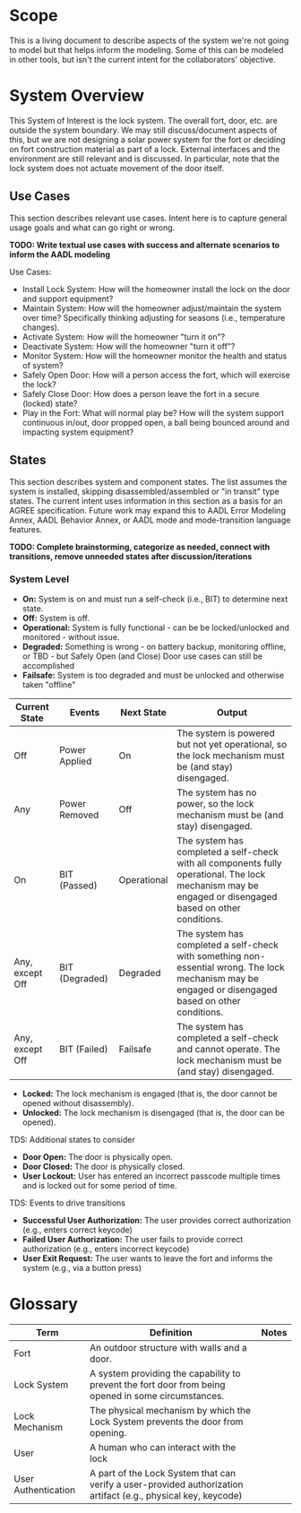 # Scope
This is a living document to describe aspects of the system we're not going to model but that helps inform the modeling. Some of this can be modeled in other tools, but isn't the current intent for the collaborators' objective.

# System Overview
This System of Interest is the lock system. The overall fort, door, etc. are outside the system boundary. We may still discuss/document aspects of this, but we are not designing a solar power system for the fort or deciding on fort construction material as part of a lock. External interfaces and the environment are still relevant and is discussed. In particular, note that the lock system does not actuate movement of the door itself.

## Use Cases
This section describes relevant use cases. Intent here is to capture general usage goals and what can go right or wrong.

**TODO: Write textual use cases with success and alternate scenarios to inform the AADL modeling**

Use Cases:
- Install Lock System: How will the homeowner install the lock on the door and support equipment?
- Maintain System: How will the homeowner adjust/maintain the system over time? Specifically thinking adjusting for seasons (i.e., temperature changes).
- Activate System: How will the homeowner "turn it on"?
- Deactivate System: How will the homeowner "turn it off"?
- Monitor System: How will the homeowner monitor the health and status of system?
- Safely Open Door: How will a person access the fort, which will exercise the lock?
- Safely Close Door: How does a person leave the fort in a secure (locked) state?
- Play in the Fort: What will normal play be? How will the system support continuous in/out, door propped open, a ball being bounced around and impacting system equipment?

## States
This section describes system and component states. The list assumes the system is installed, skipping disassembled/assembled or "in transit" type states. The current intent uses information in this section as a basis for an AGREE specification. Future work may expand this to AADL Error Modeling Annex, AADL Behavior Annex, or AADL mode and mode-transition language features.

**TODO: Complete brainstorming, categorize as needed, connect with transitions, remove unneeded states after discussion/iterations**

### System Level
- **On:** System is on and must run a self-check (i.e., BIT) to determine next state.
- **Off:** System is off.
- **Operational:** System is fully functional - can be be locked/unlocked and  monitored - without issue.
- **Degraded:** Something is wrong - on battery backup, monitoring offline, or TBD - but Safely Open (and Close) Door use cases can still be accomplished 
- **Failsafe:** System is too degraded and must be unlocked and otherwise taken "offline"

| Current State | Events | Next State | Output |
| ------------- | ------ | ---------- | ------ |
| Off | Power Applied | On | The system is powered but not yet operational, so the lock mechanism must be (and stay) disengaged.
| Any | Power Removed | Off | The system has no power, so the lock mechanism must be (and stay) disengaged.
| On | BIT (Passed) | Operational | The system has completed a self-check with all components fully operational. The lock mechanism may be engaged or disengaged based on other conditions.
| Any, except Off | BIT (Degraded) | Degraded | The system has completed a self-check with something non-essential wrong. The lock mechanism may be engaged or disengaged based on other conditions.
| Any, except Off | BIT (Failed) | Failsafe | The system has completed a self-check and cannot operate. The lock mechanism must be (and stay) disengaged.

- **Locked:** The lock mechanism is engaged (that is, the door cannot be opened without disassembly).
- **Unlocked:** The lock mechanism is disengaged (that is, the door can be opened).

TDS: Additional states to consider
- **Door Open:** The door is physically open.
- **Door Closed:** The door is physically closed. 
- **User Lockout:** User has entered an incorrect passcode multiple times and is locked out for some period of time. 

TDS: Events to drive transitions
- **Successful User Authorization:** The user provides correct authorization (e.g., enters correct keycode)
- **Failed User Authorization:** The user fails to provide correct authorization (e.g., enters incorrect keycode)
- **User Exit Request:** The user wants to leave the fort and informs the system (e.g., via a button press)

# Glossary

| Term           | Definition    | Notes | 
| -------------  | ------------- | ------------ | 
| Fort           | An outdoor structure with walls and a door. | | 
| Lock System    | A system providing the capability to prevent the fort door from being opened in some circumstances. | |
| Lock Mechanism | The physical mechanism by which the Lock System prevents the door from opening. | | 
| User | A human who can interact with the lock | |
| User Authentication | A part of the Lock System that can verify a user-provided authorization artifact (e.g., physical key, keycode) | | 

